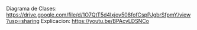 Diagrama de Clases: https://drive.google.com/file/d/1O7QtT5d4lxjov508fofCspPJgbrSfpmY/view?usp=sharing
Explicacion: https://youtu.be/BPAcvLDSNCo
